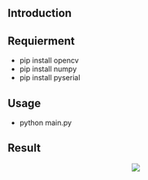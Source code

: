 ## Introduction


## Requierment
- pip install opencv
- pip install numpy
- pip install pyserial


## Usage
- python main.py 

## Result

<center>
<img src="examples/stitch.jpg"><br>
